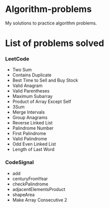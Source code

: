 # Algorithm-problems

My solutions to practice algorithm problems.

# List of problems solved

### LeetCode
- Two Sum
- Contains Duplicate
- Best Time to Sell and Buy Stock
- Valid Anagram
- Valid Parentheses
- Maximum Subarray
- Product of Array Except Self
- 3Sum
- Merge Intervals
- Group Anagrams
- Reverse Linked List
- Palindrome Number
- First Palindrome
- Valid Palindrome
- Odd Even Linked List
- Length of Last Word

### CodeSignal
- add
- centuryFromYear
- checkPalindrome
- adjacentElementsProduct
- shapeArea
- Make Array Consecutive 2

